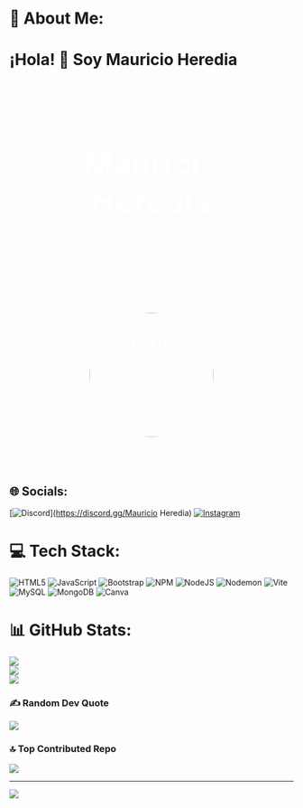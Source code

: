 # 💫 About Me:
# ¡Hola! 👋 Soy Mauricio Heredia<br><div align="center" style="background-image: url('https://imgur.com/Ksypvvl.jpg'); background-size: cover; padding: 20px; border-radius: 10px; color: white;"><br>  <h1 style="color: #ffffff;">Mauricio Heredia</h1><br>  <p style="font-size: 18px;">Desarrollador Full Stack</p><br>  <div style="display: flex; justify-content: center; gap: 20px;"><br>    <img src="https://i.imgur.com/AOzvc9x.jpg" alt="Mi Foto de Perfil" style="border-radius: 50%; width: 220px; height: 220px; object-fit: cover;"><br>  </div><br>


## 🌐 Socials:
[![Discord](https://img.shields.io/badge/Discord-%237289DA.svg?logo=discord&logoColor=white)](https://discord.gg/Mauricio Heredia) [![Instagram](https://img.shields.io/badge/Instagram-%23E4405F.svg?logo=Instagram&logoColor=white)](https://instagram.com/Mauri-jsx) 

# 💻 Tech Stack:
![HTML5](https://img.shields.io/badge/html5-%23E34F26.svg?style=for-the-badge&logo=html5&logoColor=white) ![JavaScript](https://img.shields.io/badge/javascript-%23323330.svg?style=for-the-badge&logo=javascript&logoColor=%23F7DF1E) ![Bootstrap](https://img.shields.io/badge/bootstrap-%238511FA.svg?style=for-the-badge&logo=bootstrap&logoColor=white) ![NPM](https://img.shields.io/badge/NPM-%23CB3837.svg?style=for-the-badge&logo=npm&logoColor=white) ![NodeJS](https://img.shields.io/badge/node.js-6DA55F?style=for-the-badge&logo=node.js&logoColor=white) ![Nodemon](https://img.shields.io/badge/NODEMON-%23323330.svg?style=for-the-badge&logo=nodemon&logoColor=%BBDEAD) ![Vite](https://img.shields.io/badge/vite-%23646CFF.svg?style=for-the-badge&logo=vite&logoColor=white) ![MySQL](https://img.shields.io/badge/mysql-4479A1.svg?style=for-the-badge&logo=mysql&logoColor=white) ![MongoDB](https://img.shields.io/badge/MongoDB-%234ea94b.svg?style=for-the-badge&logo=mongodb&logoColor=white) ![Canva](https://img.shields.io/badge/Canva-%2300C4CC.svg?style=for-the-badge&logo=Canva&logoColor=white)
# 📊 GitHub Stats:
![](https://github-readme-stats.vercel.app/api?username=mauri-jsx&theme=dark&hide_border=false&include_all_commits=true&count_private=false)<br/>
![](https://github-readme-streak-stats.herokuapp.com/?user=mauri-jsx&theme=dark&hide_border=false)<br/>
![](https://github-readme-stats.vercel.app/api/top-langs/?username=mauri-jsx&theme=dark&hide_border=false&include_all_commits=true&count_private=false&layout=compact)

### ✍️ Random Dev Quote
![](https://quotes-github-readme.vercel.app/api?type=horizontal&theme=tokyonight)

### 🔝 Top Contributed Repo
![](https://github-contributor-stats.vercel.app/api?username=mauri-jsx&limit=5&theme=blue_navy&combine_all_yearly_contributions=true)

---
[![](https://visitcount.itsvg.in/api?id=mauri-jsx&icon=8&color=5)](https://visitcount.itsvg.in)

<!-- Proudly created with GPRM ( https://gprm.itsvg.in ) -->
